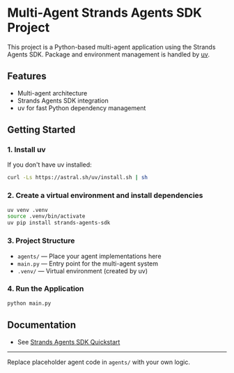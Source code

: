 # Multi-Agent Strands Agents SDK Project

This project is a Python-based multi-agent application using the Strands Agents SDK. Package and environment management is handled by [uv](https://github.com/astral-sh/uv).

## Features
- Multi-agent architecture
- Strands Agents SDK integration
- uv for fast Python dependency management

## Getting Started

### 1. Install uv
If you don't have uv installed:
```sh
curl -Ls https://astral.sh/uv/install.sh | sh
```

### 2. Create a virtual environment and install dependencies
```sh
uv venv .venv
source .venv/bin/activate
uv pip install strands-agents-sdk
```

### 3. Project Structure
- `agents/` — Place your agent implementations here
- `main.py` — Entry point for the multi-agent system
- `.venv/` — Virtual environment (created by uv)

### 4. Run the Application
```sh
python main.py
```

## Documentation
- See [Strands Agents SDK Quickstart](https://github.com/strands-ai/agents-sdk#quickstart)

---
Replace placeholder agent code in `agents/` with your own logic.
